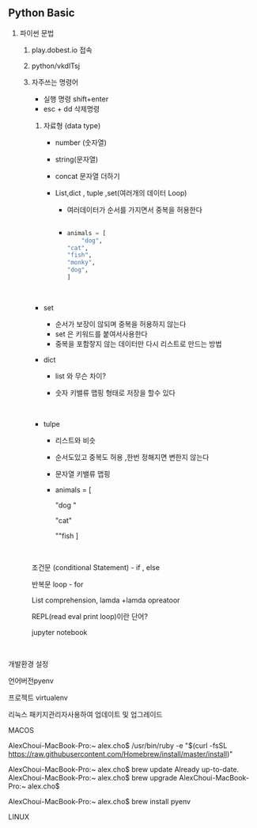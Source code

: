 ##  Python Basic

1. 파이썬 문법

   1. play.dobest.io 접속

   2. python/vkdlTsj

   3. 자주쓰는 명령어

      * 실행 명령 shift+enter
      * esc + dd  삭제명령

      1. 자료형 (data type)

         * number (숫자열)

         * string(문자열)

         * concat 문자열 더하기 

         * List,dict , tuple ,set(여러개의 데이터 Loop)

           * 여러데이터가 순서를 가지면서 중복을 허용한다

           * ``` animals = [

             ```

             ```python
             animals = [
                 "dog",
             "cat",
             "fish",
             "monky",
             "dog",
             ]
             ```

      ​

      * set

        * 순서가 보장이 않되며  중복을 허용하지 않는다
        * set 은 키워드를 붙여서사용한다
        * 중복을 포함잫지 않는 데이터만 다시 리스트로 만드는 방법

      * dict

        * list 와 무슨 차이?

        * 숫자 키밸류 맵핑 형태로 저장을 할수 있다 

          ​

      * tulpe

        * 리스트와 비슷 

        * 순서도있고 중복도 허용 ,한번 정해지면 변한지 않는다 

        * 문자열 키밸류 맵핑

        * animals  = [

          "dog "

          "cat"

          ""fish ]

          ​

      조건문  (conditional Statement) - if , else 

      반복문 loop - for 

      List comprehension, lamda +lamda opreatoor

      REPL(read eval print loop)이란 단어?

      jupyter notebook

      ​

개발환경 설정

언어버전pyenv

프로젝트 virtualenv

리눅스 패키지관리자사용하여 업데이트 및 업그레이드 

MACOS

AlexChoui-MacBook-Pro:~ alex.cho$ /usr/bin/ruby -e "$(curl -fsSL https://raw.githubusercontent.com/Homebrew/install/master/install)"

AlexChoui-MacBook-Pro:~ alex.cho$ brew update 
Already up-to-date.
AlexChoui-MacBook-Pro:~ alex.cho$ brew upgrade
AlexChoui-MacBook-Pro:~ alex.cho$ 

AlexChoui-MacBook-Pro:~ alex.cho$ brew install pyenv



LINUX

